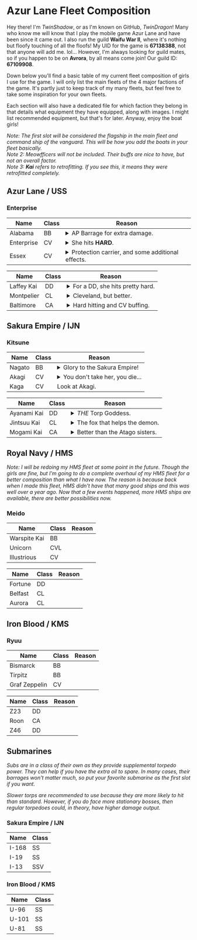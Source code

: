# Azur Lane Fleet Composition
Hey there! I'm *TwinShadow*, or as I'm known on GitHub, *TwinDragon*! Many who know me will know that I play the mobile game Azur Lane and have been since it came out. I also run the guild __Waifu War II__, where it's nothing but floofy touching of all the floofs! My UID for the game is **67138388**, not that anyone will add me. lol... However, I'm always looking for guild mates, so if you happen to be on **Avrora**, by all means come join! Our guild ID: **67109908**.

Down below you'll find a basic table of my current fleet composition of girls I use for the game. I will only list the main fleets of the 4 major factions of the game. It's partly just to keep track of my many fleets, but feel free to take some inspiration for your own fleets.

Each section will also have a dedicated file for which faction they belong in that details what equipment they have equipped, along with images. I might list recommended equipment, but that's for later. Anyway, enjoy the boat girls!

*Note: The first slot will be considered the flagship in the main fleet and command ship of the vanguard. This will be how you add the boats in your fleet basically.*  
*Note 2: Meowfficers will not be included. Their buffs are nice to have, but not an overall factor.*  
*Note 3: **Kai** refers to retrofitting. If you see this, it means they were retrofitted completely.*

## Azur Lane / USS
### Enterprise
| Name | Class | Reason 
| --- | --- | --- |
| Alabama | BB | <details><summary>AP Barrage for extra damage.</summary>She hits pretty hard on her own, and along with her AP barrage, there's the added normal firing of shells that can sometimes catch suicide boats.</details>
| Enterprise | CV | <details><summary>She hits **HARD**.</summary>If her skill procs, her aircraft will double their damage output.</details>
| Essex | CV | <details><summary>Protection carrier, and some additional effects.</summary>She provides some pretty good buffs to herself when in a USS fleet, not to mention helping out your ships in certain cases.</details>

| Name | Class | Reason
| --- | --- | --- |
| Laffey Kai | DD | <details><summary>For a DD, she hits pretty hard.</summary>An AP barrage along with torps? Why not. She also hits hard too and is all-around decent.</details>
| Montpelier | CL | <details><summary>Cleveland, but better.</summary>Montpelier is the younger Cleveland-class, improving on her namesake in many ways. She also helps out your other cruisers as well.</details>
| Baltimore | CA | <details><summary>Hard hitting and CV buffing.</summary>Baltimore hits hard, decent armor, and even buffs your CV's and CVL's in USS fleets. If you sortie without them, she'll buff herself instead. Also, she has a special AP ammo buff for her main gun.</details>

## Sakura Empire / IJN
### Kitsune
| Name | Class | Reason
| --- | --- | --- |
| Nagato | BB | <details><summary>Glory to the Sakura Empire!</summary>Not only is she a smol fox, she will help you carry your fleet to glory. She has a very powerful barrage if it goes off, and she buffs your IJN carriers to boot. You don't mess with this little thing.</details>
| Akagi | CV | <details><summary>You don't take her, you die...</summary>A scary 9-tailed fox that will kill you if you so much as look at another woman... A powerful carrier and when sortied with her sister, Kaga, they buff each other and have an early launch of aircraft. Very formiddable carriers.</details>
| Kaga | CV | Look at Akagi.

| Name | Class | Reason
| --- | --- | --- |
| Ayanami Kai | DD | <details><summary>*THE* Torp Goddess.</summary>Ayanami is the torpedo goddess of the game, so spec'ing her out accordingly is key. But don't count on those guns of hers. Her barrage also launches powerful torpedoes along with decent self-buffs as well.</details>
| Jintsuu Kai | CL | <details><summary>The fox that helps the demon.</summary>Jintsuu buffs all your DD and CL torps while she's afloat, including crits. Pair her up with Ayanami and you've got a force to be reckoned with.</details>
| Mogami Kai | CA | <details><summary>Better than the Atago sisters.</summary>She makes HE guns actually work in your favor, and has a defense against AP ammo to boot. Hits hard, good armor, good boat to have in your fleet.</details>

## Royal Navy / HMS
*Note: I will be redoing my HMS fleet at some point in the future. Though the girls are fine, but I'm going to do a complete overhaul of my HMS fleet for a better composition than what I have now. The reason is because back when I made this fleet, HMS didn't have that many good ships and this was well over a year ago. Now that a few events happened, more HMS ships are available, there are better possibilities now.*
### Meido
| Name | Class | Reason
| --- | --- | --- |
| Warspite Kai | BB |
| Unicorn | CVL |
| Illustrious | CV |

| Name | Class | Reason
| --- | --- | --- |
| Fortune | DD |
| Belfast | CL |
| Aurora | CL |

## Iron Blood / KMS
### Ryuu
| Name | Class | Reason
| --- | --- | --- |
| Bismarck | BB |
| Tirpitz | BB |
| Graf Zeppelin | CV |

| Name | Class | Reason
| --- | --- | --- |
| Z23 | DD |
| Roon | CA |
| Z46 | DD |

## Submarines
*Subs are in a class of their own as they provide supplemental torpedo power. They can help if you have the extra oil to spare. In many cases, their barrages won't matter much, so put your favorite submarine as the first slot if you want.*

*Slower torps are recommended to use because they are more likely to hit than standard. However, if you do face more stationary bosses, then regular torpedoes could, in theory, have higher damage output.*
### Sakura Empire / IJN
| Name | Class
| --- | --- |
| I-168 | SS |
| I-19 | SS |
| I-13 | SSV |

### Iron Blood / KMS
| Name | Class
| --- | --- |
| U-96 | SS |
| U-101 | SS |
| U-81 | SS |